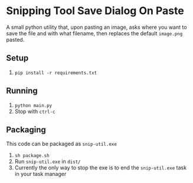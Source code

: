 # Snipping Tool Save Dialog On Paste
A small python utility that, upon pasting an image, asks where you want to save the file and with what filename, then replaces the default `image.png` pasted.

## Setup
1. `pip install -r requirements.txt`

## Running
1. `python main.py`
2. Stop with `ctrl-c`

## Packaging
This code can be packaged as `snip-util.exe`
1. `sh package.sh`
2. Run `snip-util.exe` in `dist/`
3. Currently the only way to stop the exe is to end the `snip-util.exe` task in your task manager
